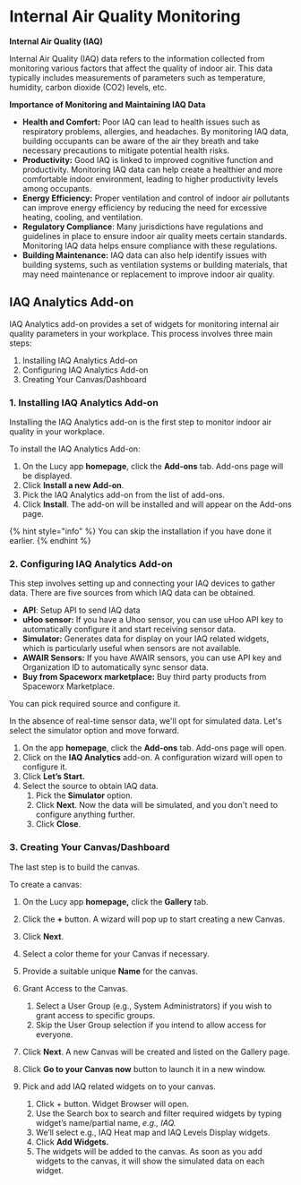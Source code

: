 # Internal Air Quality Monitoring

**Internal Air Quality (IAQ)**

Internal Air Quality (IAQ) data refers to the information collected from monitoring various factors that affect the quality of indoor air. This data typically includes measurements of parameters such as temperature, humidity, carbon dioxide (CO2) levels, etc.

**Importance of Monitoring and Maintaining IAQ Data**

* **Health and Comfort:** Poor IAQ can lead to health issues such as respiratory problems, allergies, and headaches. By monitoring IAQ data, building occupants can be aware of the air they breath and take necessary precautions to mitigate potential health risks.
* **Productivity:** Good IAQ is linked to improved cognitive function and productivity. Monitoring IAQ data can help create a healthier and more comfortable indoor environment, leading to higher productivity levels among occupants.
* **Energy Efficiency:** Proper ventilation and control of indoor air pollutants can improve energy efficiency by reducing the need for excessive heating, cooling, and ventilation.
* **Regulatory Compliance**: Many jurisdictions have regulations and guidelines in place to ensure indoor air quality meets certain standards. Monitoring IAQ data helps ensure compliance with these regulations.
* **Building Maintenance:** IAQ data can also help identify issues with building systems, such as ventilation systems or building materials, that may need maintenance or replacement to improve indoor air quality.

## IAQ Analytics Add-on

IAQ Analytics add-on provides a set of widgets for monitoring internal air quality parameters in your workplace. This process involves three main steps:

1. Installing IAQ Analytics Add-on
2. Configuring IAQ Analytics Add-on
3. Creating Your Canvas/Dashboard

### 1. Installing IAQ Analytics Add-on

Installing the IAQ Analytics add-on is the first step to monitor indoor air quality in your workplace.

To install the IAQ Analytics Add-on:

1. On the Lucy app **homepage**, click the **Add-ons** tab. Add-ons page will be displayed.
2. Click **Install a new Add-on**.&#x20;
3. Pick the IAQ Analytics add-on from the list of add-ons.
4. Click **Install**. The add-on will be installed and will appear on the Add-ons page.

{% hint style="info" %}
You can skip the installation if you have done it earlier.
{% endhint %}

### 2. Configuring IAQ Analytics Add-on

This step involves setting up and connecting your IAQ devices to gather data. There are five sources from which IAQ data can be obtained.

* **API**: Setup API to send IAQ data
* **uHoo sensor:** If you have a Uhoo sensor, you can use uHoo API key to automatically configure it and start receiving sensor data.
* **Simulator:** Generates data for display on your IAQ related widgets, which is particularly useful when sensors are not available.
* **AWAIR Sensors:** If you have AWAIR sensors, you can use API key and Organization ID to automatically sync sensor data.
* **Buy from Spaceworx marketplace:** Buy third party products from Spaceworx Marketplace.

You can pick required source and configure it.

In the absence of real-time sensor data, we'll opt for simulated data. Let's select the simulator option and move forward.

1. On the app **homepage**, click the **Add-ons** tab. Add-ons page will open.
2. Click on the **IAQ Analytics** add-on. A configuration wizard will open to configure it.
3. Click **Let’s Start.**
4. Select the source to obtain IAQ data.
   1. Pick the **Simulator** option.
   2. Click **Next**. Now the data will be simulated, and you don't need to configure anything further.
   3. Click **Close**.

### 3. Creating Your Canvas/Dashboard

The last step is to build the canvas.

To create a canvas:

1. On the Lucy app **homepage,** click the **Gallery** tab.
2. Click the **+** button. A wizard will pop up to start creating a new Canvas.
3. Click **Next**.
4. Select a color theme for your Canvas if necessary.
5. Provide a suitable unique **Name** for the canvas.
6. Grant Access to the Canvas.
   1. Select a User Group (e.g., System Administrators) if you wish to grant access to specific groups.
   2. Skip the User Group selection if you intend to allow access for everyone.
7. Click **Next**. A new Canvas will be created and listed on the Gallery page.
8. &#x20;Click **Go to your Canvas now** button to launch it in a new window.
9.  Pick and add IAQ related widgets on to your canvas.

    1. Click + button. Widget Browser will open.
    2. Use the Search box to search and filter required widgets by typing widget’s name/partial name, _e.g., IAQ._
    3. We’ll select e.g., IAQ Heat map and IAQ Levels Display widgets.
    4. Click **Add Widgets.**
    5. The widgets will be added to the canvas. As soon as you add widgets to the canvas, it will show the simulated data on each widget.

    &#x20;
